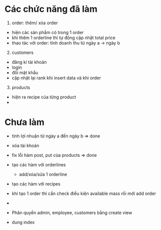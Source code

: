 # Các chức năng đã làm
1.  order: thêm/ xóa order
- hiện các sản phẩm có trong 1 order
- khi thêm 1 orderline thì tự động cập nhật total price
- thao tác với order: tính doanh thu từ ngày a -> ngày b

2. customers
- đăng kí tài khoản
- login
-  đổi mật khẩu
- cập nhật lại rank khi insert data và khi order

3. products
- hiện ra recipe của từng product
- 

# Chưa làm
- tính lợi nhuận từ ngày a đến ngày b           => done
- xóa tài khoản
- fix lỗi hàm post, put của products            => done
- tạo các hàm với orderlines
    + add/xóa/sửa 1 orderline
- tạo các hàm với recipes
- khi tạo 1 order thì cần check điều kiện available mass rồi mới add order
- 
- Phân quyền admin, employee, customers bằng create view

- dung index
